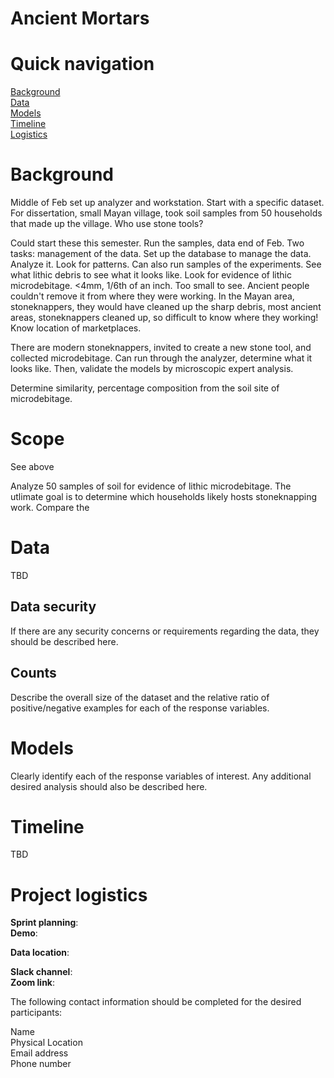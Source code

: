 # Ancient Mortars


# Quick navigation
[Background](#background)  
[Data](#data)  
[Models](#models)  
[Timeline](#timeline)  
[Logistics](#project-logistics)  

# Background  

Middle of Feb set up analyzer and workstation. 
Start with a specific dataset. For dissertation, small Mayan village, took soil samples from 50 households that made up the village. Who use stone tools? 

Could start these this semester. Run the samples, data end of Feb. Two tasks: management of the data. Set up the database to manage the data. Analyze it. Look for patterns. Can also run samples of the experiments. See what lithic debris to see what it looks like. Look for evidence of lithic microdebitage. <4mm, 1/6th of an inch. Too small to see. Ancient people couldn't remove it from where they were working. In the Mayan area, stoneknappers, they would have cleaned up the sharp debris, most ancient areas, stoneknappers cleaned up, so difficult to know where they working! Know location of marketplaces. 

There are modern stoneknappers, invited to create a new stone tool, and collected microdebitage. Can run through the analyzer, determine what it looks like. Then, validate the models by microscopic expert analysis. 

Determine similarity, percentage composition from the soil site of microdebitage. 

# Scope

See above

Analyze 50 samples of soil for evidence of lithic microdebitage. The utlimate goal is to determine which households likely hosts stoneknapping work. Compare the 

# Data

TBD

## Data security

If there are any security concerns or requirements regarding the data, they should be described here.

## Counts

Describe the overall size of the dataset and the relative ratio of positive/negative examples for each of the response variables.

# Models

Clearly identify each of the response variables of interest.  Any additional desired analysis should also be described here.

# Timeline

TBD

# Project logistics

**Sprint planning**:  
**Demo**:  

**Data location**:  

**Slack channel**:  
**Zoom link**:  

The following contact information should be completed for the desired participants:

Name  
Physical Location  
Email address  
Phone number  

